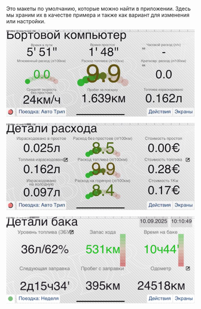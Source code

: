 Это макеты по умолчанию, которые можно найти в приложении.
Здесь мы храним их в качестве примера и также как вариант для изменения или настройки.

![Preview1](tripcomp-1.jpg)

![Preview1](tripcomp-2.jpg)

![Preview1](tripcomp-3.jpg)
